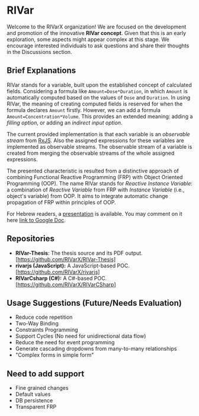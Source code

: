 # RIVar

Welcome to the RIVarX organization! We are focused on the development and promotion of the innovative **RIVar concept**.
Given that this is an early exploration, some aspects might appear complex at this stage. We encourage interested individuals to ask questions and share their thoughts in the Discussions section.

## Brief Explanations

RIVar stands for a variable, built upon the established concept of calculated fields. Considering a formula like `Amount=Dose*Duration`, in which `Amount` is automatically computed based on the values of `Dose` and `Duration`. In using RIVar, the meaning of creating computed fields is reserved for when the formula declares `Amount` firstly. However, we can add a formula `Amount=Concentration*Volume`. This provides an extended meaning: adding a *filling option*, or adding an *indirect input option*.

The current provided implementation is that each variable is an *observable stream* from [RxJS](http://reactivex.io/rxjs). Also the assigned expressions for these variables are implemented as observable streams. The observable stream of a variable is created from merging the observable streams of the whole assigned expressions.

The presented characteristic is resulted from a distinctive approach of combining Functional Reactive Programming (FRP) with Object Oriented Programming (OOP). The name RIVar stands for *Reactive Instance Variable*: a combination  of *Reactive Variable* from FRP with *Instance Variable* (i.e., object's variable) from OOP.  It aims to integrate automatic change propagation of FRP within principles of OOP.

For Hebrew readers, a [presentation](https://github.com/RIVarX/.github/blob/main/RIVar%20Presentation%20Short%20Heb.pdf) is available. You may comment on it here [link to Google Doc](https://docs.google.com/document/d/1Um2lwUbT-AtxXbXzZViVSG5CjEsD5gMGdnKKIl30T-4).

## Repositories
* **RIVar-Thesis**: The thesis source and its PDF output. [https://github.com/RIVarX/RIVar-Thesis]
* **rivarjs (JavaScript):** A JavaScript-based POC. [https://github.com/RIVarX/rivarjs]
* **RIVarCsharp (C#):** A C#-based POC. [https://github.com/RIVarX/RIVarCSharp]

## Usage Suggestions (Future/Needs Evaluation)
* Reduce code repetition
* Two-Way Binding
* Constraints Programming
* Support Cycles (No need for unidirectional data flow)
* Reduce the need for event programming
* Generate cascading dropdowns from many-to-many relationships
* "Complex forms in simple form"

## Need to add support
* Fine grained changes
* Default values
* DB persistence
* Transparent FRP
